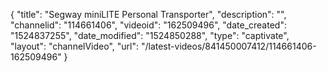 {
    "title": "Segway miniLITE Personal Transporter",
    "description": "",
    "channelid": "114661406",
    "videoid": "162509496",
    "date_created": "1524837255",
    "date_modified": "1524850288",
    "type": "captivate",
    "layout": "channelVideo",
    "url": "\/latest-videos\/841450007412\/114661406-162509496"
}